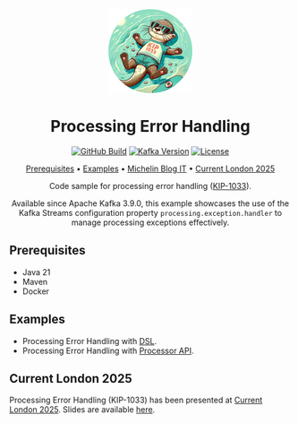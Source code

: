 <div align="center">

<img src=".readme/logo.png" alt="Apache Kafka"/>

# Processing Error Handling

[![GitHub Build](https://img.shields.io/github/actions/workflow/status/michelin/kafka-streams-processing-error-handling/build.yml?branch=main&logo=github&style=for-the-badge)](https://github.com/michelin/kafka-streams-processing-error-handling/actions/workflows/build.yml)
[![Kafka Version](https://img.shields.io/badge/dynamic/xml?url=https%3A%2F%2Fraw.githubusercontent.com%2Fmichelin%2Fkafka-streams-processing-error-handling%2Fmain%2Fpom.xml&query=%2F*%5Blocal-name()%3D'project'%5D%2F*%5Blocal-name()%3D'properties'%5D%2F*%5Blocal-name()%3D'kafka-streams.version'%5D%2Ftext()&style=for-the-badge&logo=apachekafka&label=version)](https://github.com/michelin/kafka-streams-processing-error-handling/blob/main/pom.xml)
[![License](https://img.shields.io/badge/License-Apache%202.0-blue.svg?logo=apache&style=for-the-badge)](https://opensource.org/licenses/Apache-2.0)

[Prerequisites](#prerequisites) • [Examples](#examples) • [Michelin Blog IT](https://blogit.michelin.io/processing-error-handling-in-kafka-streams) • [Current London 2025](#current-london-2025)

Code sample for processing error handling ([KIP-1033](https://cwiki.apache.org/confluence/display/KAFKA/KIP-1033%3A+Add+Kafka+Streams+exception+handler+for+exceptions+occurring+during+processing)).

Available since Apache Kafka 3.9.0, this example showcases the use of the Kafka Streams configuration property `processing.exception.handler` to manage processing exceptions effectively.

</div>

## Prerequisites

- Java 21
- Maven
- Docker

## Examples

- Processing Error Handling with [DSL](/dsl).
- Processing Error Handling with [Processor API](/processor-api).

## Current London 2025

Processing Error Handling (KIP-1033) has been presented at [Current London 2025](https://current.confluent.io/london/agenda). Slides are available [here](.readme/Slides_Processing_Exception_Handling.pptx).
